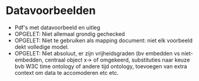 # Datavoorbeelden
* Pdf's met datavoorbeeld en uitleg
* OPGELET: Niet allemaal grondig gechecked
* OPGELET: Niet te gebruiken als mapping document: niet elk voorbeeld dekt volledige model.
* OPGELET: Niet absoluut, er zijn vrijheidsgraden (bv embedden vs niet-embedden, centraal object x-> of omgekeerd, substituties naar keuze bvb W3C time ontology of andere tijd ontology, toevoegen van extra context om data te accomoderen etc etc. 
